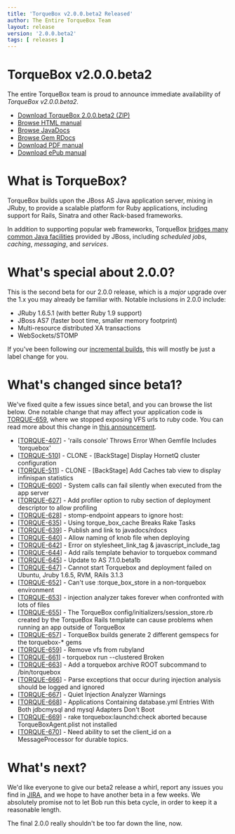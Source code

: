 ```yaml
---
title: 'TorqueBox v2.0.0.beta2 Released'
author: The Entire TorqueBox Team
layout: release
version: '2.0.0.beta2'
tags: [ releases ]
---
```


# TorqueBox v2.0.0.beta2

The entire TorqueBox team is proud to announce immediate availability
of *TorqueBox v2.0.0.beta2*.

* [Download TorqueBox 2.0.0.beta2 (ZIP)][download]
* [Browse HTML manual][htmldocs]
* [Browse JavaDocs][javadocs]
* [Browse Gem RDocs][rdocs]
* [Download PDF manual][pdfdocs]
* [Download ePub manual][epubdocs]

# What is TorqueBox?

TorqueBox builds upon the JBoss AS Java application server,
mixing in JRuby, to provide a scalable platform for Ruby applications,
including support for Rails, Sinatra and other Rack-based frameworks.

In addition to supporting popular web frameworks, TorqueBox [bridges
many common Java facilities][features] provided by JBoss, including *scheduled jobs*,
*caching*, *messaging*, and *services*.

# What's special about 2.0.0?

This is the second beta for our 2.0.0 release, which is a *major* upgrade over
the 1.x you may already be familiar with.  Notable inclusions in 2.0.0 include:

* JRuby 1.6.5.1 (with better Ruby 1.9 support)
* JBoss AS7 (faster boot time, smaller memory footprint)
* Multi-resource distributed XA transactions
* WebSockets/STOMP

If you've been following our [incremental builds], this will mostly be just a 
label change for you.

# What's changed since beta1?

We've fixed quite a few issues since beta1, and you can browse the list below.
One notable change that may affect your application code is [TORQUE-659], where
we stopped exposing VFS urls to ruby code. You can read more about this change
in [this announcement][vfs].

<ul>
<li>[<a href='https://issues.jboss.org/browse/TORQUE-407'>TORQUE-407</a>] -         &#39;rails console&#39; Throws Error When Gemfile Includes &#39;torquebox&#39;
</li>
<li>[<a href='https://issues.jboss.org/browse/TORQUE-510'>TORQUE-510</a>] -         CLONE - [BackStage] Display HornetQ cluster configuration
</li>
<li>[<a href='https://issues.jboss.org/browse/TORQUE-511'>TORQUE-511</a>] -         CLONE - [BackStage] Add Caches tab view to display infinispan statistics
</li>
<li>[<a href='https://issues.jboss.org/browse/TORQUE-600'>TORQUE-600</a>] -         System calls can fail silently when executed from the app server
</li>
<li>[<a href='https://issues.jboss.org/browse/TORQUE-627'>TORQUE-627</a>] -         Add profiler option to ruby section of deployment descriptor to allow profiling
</li>
<li>[<a href='https://issues.jboss.org/browse/TORQUE-628'>TORQUE-628</a>] -         stomp-endpoint appears to ignore host:
</li>
<li>[<a href='https://issues.jboss.org/browse/TORQUE-635'>TORQUE-635</a>] -         Using torque_box_cache Breaks Rake Tasks
</li>
<li>[<a href='https://issues.jboss.org/browse/TORQUE-639'>TORQUE-639</a>] -         Publish and link to javadocs/rdocs
</li>
<li>[<a href='https://issues.jboss.org/browse/TORQUE-640'>TORQUE-640</a>] -         Allow naming of knob file when deploying
</li>
<li>[<a href='https://issues.jboss.org/browse/TORQUE-642'>TORQUE-642</a>] -         Error on stylesheet_link_tag &amp; javascript_include_tag
</li>
<li>[<a href='https://issues.jboss.org/browse/TORQUE-644'>TORQUE-644</a>] -         Add rails template behavior to torquebox command
</li>
<li>[<a href='https://issues.jboss.org/browse/TORQUE-645'>TORQUE-645</a>] -         Update to AS 7.1.0.beta1b
</li>
<li>[<a href='https://issues.jboss.org/browse/TORQUE-647'>TORQUE-647</a>] -         Cannot start Torquebox and deployment failed on Ubuntu, Jruby 1.6.5, RVM, RAils 3.1.3
</li>
<li>[<a href='https://issues.jboss.org/browse/TORQUE-652'>TORQUE-652</a>] -         Can&#39;t use :torque_box_store in a non-torquebox environment
</li>
<li>[<a href='https://issues.jboss.org/browse/TORQUE-653'>TORQUE-653</a>] -         injection analyzer takes forever when confronted with lots of files
</li>
<li>[<a href='https://issues.jboss.org/browse/TORQUE-655'>TORQUE-655</a>] -         The TorqueBox config/initializers/session_store.rb created by the TorqueBox Rails template can cause problems when running an app outside of TorqueBox
</li>

<li>[<a href='https://issues.jboss.org/browse/TORQUE-657'>TORQUE-657</a>] -         TorqueBox builds generate 2 different gemspecs for the torquebox-* gems
</li>
<li>[<a href='https://issues.jboss.org/browse/TORQUE-659'>TORQUE-659</a>] -         Remove vfs from rubyland
</li>
<li>[<a href='https://issues.jboss.org/browse/TORQUE-661'>TORQUE-661</a>] -         torquebox run --clustered Broken
</li>
<li>[<a href='https://issues.jboss.org/browse/TORQUE-663'>TORQUE-663</a>] -         Add a torquebox archive ROOT subcommand to /bin/torquebox
</li>
<li>[<a href='https://issues.jboss.org/browse/TORQUE-666'>TORQUE-666</a>] -         Parse exceptions that occur during injection analysis should be logged and ignored
</li>
<li>[<a href='https://issues.jboss.org/browse/TORQUE-667'>TORQUE-667</a>] -         Quiet Injection Analyzer Warnings
</li>
<li>[<a href='https://issues.jboss.org/browse/TORQUE-668'>TORQUE-668</a>] -         Applications Containing database.yml Entries With Both jdbcmysql and mysql Adapters Don&#39;t Boot
</li>
<li>[<a href='https://issues.jboss.org/browse/TORQUE-669'>TORQUE-669</a>] -         rake torquebox:launchd:check aborted because TorqueBoxAgent.plist not installed
</li>
<li>[<a href='https://issues.jboss.org/browse/TORQUE-670'>TORQUE-670</a>] -         Need ability to set the client_id on a MessageProcessor for durable topics.
</li>
</ul>

# What's next?

We'd like everyone to give our beta2 release a whirl, report any issues you find
in [JIRA], and we hope to have another beta in a few weeks.  We absolutely
promise not to let Bob run this beta cycle, in order to keep it a reasonable length.

The final 2.0.0 really shouldn't be too far down the line, now.

[download]: /release/org/torquebox/torquebox-dist/2.0.0.beta2/torquebox-dist-2.0.0.beta2-bin.zip
[htmldocs]: /documentation/2.0.0.beta2/
[javadocs]: /documentation/2.0.0.beta2/javadoc/
[rdocs]: /documentation/2.0.0.beta2/yardoc/
[pdfdocs]:  /release/org/torquebox/torquebox-docs-en_US/2.0.0.beta2/torquebox-docs-en_US-2.0.0.beta2.pdf
[epubdocs]: /release/org/torquebox/torquebox-docs-en_US/2.0.0.beta2/torquebox-docs-en_US-2.0.0.beta2.epub
[features]: /features
[as7]: http://www.jboss.org/as7.html
[incremental builds]: /2x/builds/
[TORQUE-659]: https://issues.jboss.org/browse/TORQUE-659
[vfs]: http://markmail.org/thread/qblmcfcnnuk4c7ui
[JIRA]: http://issues.jboss.org/
